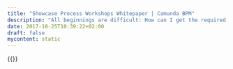 ```yaml
---
title: "Showcase Process Workshops Whitepaper | Camunda BPM"
description: "All beginnings are difficult: How can I get the required process information for my improvement or automation projects?  Click here to learn more."
date: 2017-10-25T10:39:22+02:00
draft: false
mycontent: static
---
```

{{<whitepapers-single
title="Showcase Process Workshops "
teaser="<p>All beginnings are difficult: How can I get the required process information for my improvement or automation projects? It quickly makes you think about interviews, workshops and other measures, which, however, must be weighed against each other.</p><p>In this whitepaper we consider in particular the issue of process mapping workshops and their structure. We discuss the DOs and DON'Ts and give practical advice on its execution.</p>"
mcautomationid="a14c3cabe4"
mcemailid="296250e4d0"
hsformid="50508c5e-5f7d-432a-89d0-91be6d453467"
pdf="//assets.ctfassets.net/vpidbgnakfvf/5MCUEQKzMQi4GGogs8GiYw/b99cd42f407f15708ec95fe73df6f695/Showcase_Process_Workshops.pdf"
thumbnail="//images.ctfassets.net/vpidbgnakfvf/4fRHdsxiO4W0QOayqQGQ8O/86e68c3fba2a6bec931d99fda2ce7d82/prozessworkshops_en.jpg">}}